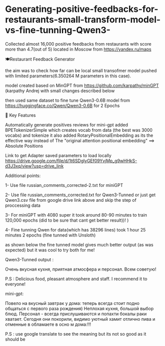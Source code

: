 # Generating-positive-feedbacks-for-restaurants-small-transform-model-vs-fine-tunning-Qwen3-

Collected almost 16,000 positive feedbacks from restaurants with score more than 4.7(out of 5) located in Moscow from https://yandex.ru/maps

🍽️Restaurant Feedback Generator

the aim was to check how far can be local small transofmer model pushed with limited parameters(6.350264 M parameters in this case).

model created based on MinGPT from https://github.com/karpathy/minGPT (karpathy Andrej with small changes described below

then used same dataset to fine tune Qwen3-0.6B model from https://huggingface.co/Qwen/Qwen3-0.6B for 2 Epochs 

🎯 Key Features

Automatically generate positives reviews 
for mini-gpt added BPETokenizerSimple which creates vocab from data (the best was 3000 vocabs) and tokenize it
also added RotaryPositionalEmbedding as its the effective way instead of The "original attention positional embedding" ==> Absolute Positions

Link to get Adapter saved parameters to load locally 
https://drive.google.com/file/d/1t6SDglyGEf09YvjMp_g9wHHkS-d3J3xq/view?usp=drive_link

Additional points:

1- Use file russian_comments_corrected-2.txt for miniGPT 

2- Use file russian_comments_corrected.txt  for Qwen3-Tunned  or just get Qwen3.csv file from google drive link above and skip the step of proccessing data

3- For miniGPT with 4080 super it took around 80-90 minutes to train 120,000 epochs (did to be sure that cant get better result))! )

4- Fine tunning Qwen for data(which has 38296 lines) took 1 hour 25 minutes 2 epochs (fine tunned with Unsloth)

as shown below the fine tunned model gives much better output (as was expected) but it was cool to try both for me!

Qwen3-Tunned output :

Очень вкусная кухня, приятная атмосфера и персонал. Всем советую!

P.S : Delicious food, pleasant atmosphere and staff. I recommend it to everyone!

mini-gpt:

Повело на вкусный завтрак у дома: теперь всегда стоит подно общаться с первого раза рождения) 
 Неплохая кухня, большой выбор блюд. Персонал - всегда прислушиваются и попахти бокалы раки хватает. 
 Сегодня они покорили, видимо уютный хамит отлично пива и отменные в обламаете в осно м дома:!!!
 
 P.S : use google translate to see the meaning but its not so good as it should be

